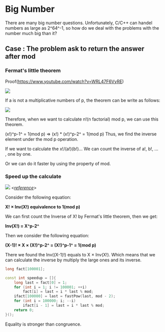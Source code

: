 # Big Number

There are many big number questions. Unfortunately, C/C++ can handel numbers as large as 2^64^-1, so how do we deal with the problems with the number much big than it?

## Case : The problem ask to return the answer after mod

### Fermat's little theorem

Proof(https://www.youtube.com/watch?v=WRL47F6VyRE)

![](https://i.imgur.com/1m86sik.png)

If a is not a multiplicative numbers of p, the theorem can be write as follows:

![](https://i.imgur.com/KA1RmX1.png)

Therefore, when we want to calculate n!(n factorial) mod p, we can use this theorem.

(x!)^p-1^ = 1(mod p) => (x!) * (x!)^p-2^ = 1(mod p)
Thus, we find the inverse element under the mod p operation.

If we want to calculate the x!/(a!)(b!)...
We can count the inverse of a!, b!, ... , one by one.


Or we can do it faster by using the property of mod.

### Speed up the calculate
![](https://i.imgur.com/i19kQcJ.png)
<[*reference*](https://ithelp.ithome.com.tw/articles/10205906)>

Consider the following equation:

**X! × Inv(X!) equivalence to 1(mod p)**

We can first count the Inverse of X! by Fermat's little theorem, then we get:

**Inv(X!) = X^p-2^**

Then we consider the following equation:

**(X-1)! × X × (X!)^p-2^ = (X!)^p-1^ = 1(mod p)**

There we found the Inv((X-1)!) equals to X × Inv(X!). Which means that we can calculate the inverse by multiply the large ones and its inverse.

```C++
long fact[100001];

const int speedup = []{
    long last = fact[0] = 1;
    for (int i = 1; i != 100001; ++i)
        fact[i] = last = i * last % mod;
    ifact[100000] = last = fastPow(last, mod - 2);
    for (int i = 100000; i; --i)
        ifact[i - 1] = last = i * last % mod;
    return 0;
}();
```

<note> Equality is stronger than congruence.
